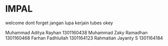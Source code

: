 # IMPAL

welcome dont forget jangan lupa kerjain tubes okey

Muhammad Aditya Rayhan 1301160438 
Muhammad Zaky Ramadhan 1301160468
Farhan Fadhlullah 1301164123
Rahmatian Jayanty S 1301164184
